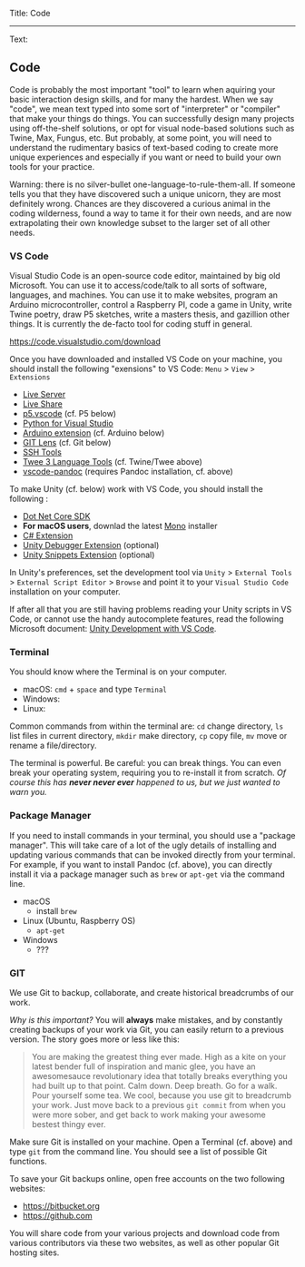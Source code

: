 Title: Code

----

Text:

## Code
Code is probably the most important "tool" to learn when aquiring your basic interaction design skills, and for many the hardest. When we say "code", we mean text typed into some sort of "interpreter" or "compiler" that make your things do things. You can successfully design many projects using off-the-shelf solutions, or opt for visual node-based solutions such as Twine, Max, Fungus, etc. But probably, at some point, you will need to understand the rudimentary basics of text-based coding to create more unique experiences and especially if you want or need to build your own tools for your practice.

Warning: there is no silver-bullet one-language-to-rule-them-all. If someone tells you that they have discovered such a unique unicorn, they are most definitely wrong. Chances are they discovered a curious animal in the coding wilderness, found a way to tame it for their own needs, and are now extrapolating their own knowledge subset to the larger set of all other needs.

### VS Code
Visual Studio Code is an open-source code editor, maintained by big old Microsoft. You can use it to access/code/talk to all sorts of software, languages, and machines. You can use it to make websites, program an Arduino microcontroller, control a Raspberry PI, code a game in Unity, write Twine poetry, draw P5 sketches, write a masters thesis, and gazillion other things. It is currently the de-facto tool for coding stuff in general.

<https://code.visualstudio.com/download>

Once you have downloaded and installed VS Code on your machine, you should install the following "exensions" to VS Code: `Menu` > `View` > `Extensions`

- [Live Server](https://marketplace.visualstudio.com/items?itemName=ritwickdey.LiveServer)
- [Live Share](https://marketplace.visualstudio.com/items?itemName=MS-vsliveshare.vsliveshare)
- [p5.vscode](https://marketplace.visualstudio.com/items?itemName=samplavigne.p5-vscode) (cf. P5 below)
- [Python for Visual Studio](https://marketplace.visualstudio.com/items?itemName=ms-python.python)
- [Arduino extension](https://marketplace.visualstudio.com/items?itemName=vsciot-vscode.vscode-arduino) (cf. Arduino below)
- [GIT Lens](https://marketplace.visualstudio.com/items?itemName=eamodio.gitlens) (cf. Git below)
- [SSH Tools](https://marketplace.visualstudio.com/items?itemName=ms-vscode-remote.remote-ssh)
- [Twee 3 Language Tools](https://marketplace.visualstudio.com/items?itemName=cyrusfirheir.twee3-language-tools) (cf. Twine/Twee above)
- [vscode-pandoc](https://marketplace.visualstudio.com/items?itemName=DougFinke.vscode-pandoc) (requires Pandoc installation, cf. above)

To make Unity (cf. below) work with VS Code, you should install the following :
- [Dot Net Core SDK](https://dotnet.microsoft.com/download)
- **For macOS users**, downlad the latest [Mono](https://www.mono-project.com/download/stable/) installer
- [C# Extension](https://marketplace.visualstudio.com/items?itemName=ms-dotnettools.csharp)
- [Unity Debugger Extension](https://marketplace.visualstudio.com/items?itemName=Unity.unity-debug) (optional)
- [Unity Snippets Extension](https://marketplace.visualstudio.com/items?itemName=kleber-swf.unity-code-snippets) (optional)

In Unity's preferences, set the development tool via `Unity` > `External Tools` > `External Script Editor` > `Browse` and point it to your `Visual Studio Code` installation on your computer.

If after all that you are still having problems reading your Unity scripts in VS Code, or cannot use the handy autocomplete features, read the following Microsoft document: [Unity Development with VS Code](https://code.visualstudio.com/docs/other/unity).

### Terminal
You should know where the Terminal is on your computer.

- macOS: `cmd` + `space` and type `Terminal`
- Windows: 
- Linux: 

Common commands from within the terminal are: `cd` change directory, `ls` list files in current directory, `mkdir` make directory, `cp` copy file, `mv` move or rename a file/directory.

The terminal is powerful. Be careful: you can break things. You can even break your operating system, requiring you to re-install it from scratch. *Of course this has **never never ever** happened to us, but we just wanted to warn you.*

### Package Manager
If you need to install commands in your terminal, you should use a "package manager". This will take care of a lot of the ugly details of installing and updating various commands that can be invoked directly from your terminal. For example, if you want to install Pandoc (cf. above), you can directly install it via a package manager such as `brew` or `apt-get` via the command line.

- macOS
	- install `brew`
- Linux (Ubuntu, Raspberry OS)
	- `apt-get`
- Windows
	- ???

### GIT
We use Git to backup, collaborate, and create historical breadcrumbs of our work.

*Why is this important?* You will **always** make mistakes, and by constantly creating backups of your work via Git, you can easily return to a previous version. The story goes more or less like this:

> You are making the greatest thing ever made. High as a kite on your latest bender full of inspiration and manic glee, you have an awesomesauce revolutionary idea that totally breaks everything you had built up to that point. Calm down. Deep breath. Go for a walk. Pour yourself some tea. We cool, because you use git to breadcrumb your work. Just move back to a previous `git commit` from when you were more sober, and get back to work making your awesome bestest thingy ever.

Make sure Git is installed on your machine. Open a Terminal (cf. above) and type `git` from the command line. You should see a list of possible Git functions.

To save your Git backups online, open free accounts on the two following websites:

- <https://bitbucket.org>
- <https://github.com>

You will share code from your various projects and download code from various contributors via these two websites, as well as other popular Git hosting sites.
